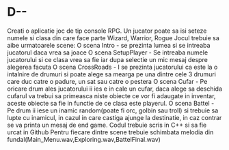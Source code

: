 # D--
Creati o aplicatie joc de tip console RPG.
Un jucator poate sa isi seteze numele si clasa din care face parte
    Wizard, Warrior, Rogue
Jocul trebuie sa aibe urmatoarele scene:
O scena Intro - se prezinta lumea si se intreaba jucatorul daca vrea sa joace
O scena SetupPlayer - Se intreaba numele jucatorului si ce clasa vrea sa fie iar dupa selectie 
un mic mesaj despre alegerea facuta
O scena CrossRoads - I se prezinta jucatorului ca este la o intalnire de drumuri si poate alege
sa mearga pe una dintre cele 3 drumuri care duc catre o padure, un sat sau catre o pestera
O scena Cufar - Pe oricare drum ales jucatorului ii ies e in cale un cufar, daca alege sa deschida cufarul va trebui sa primeasca niste obiecte ce vor fi adaugate in inventar, aceste obiecte sa fie in functie de ce clasa este playerul.
O scena Battel - Pe drum ii iese un inamic random(poate fi orc, golbin sau troll) si trebuie sa lupte cu inamicul, in cazul in care castiga ajunge la destinatie, in caz contrar se va printa un 
mesaj de end game.
Codul trebuie scris in C++ si sa fie urcat in Github
Pentru fiecare dintre scene trebuie schimbata melodia din fundal(Main_Menu.wav,Exploring.wav,BattelFinal.wav)
